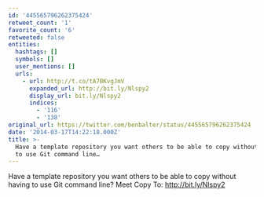 ```yaml
---
id: '445565796262375424'
retweet_count: '1'
favorite_count: '6'
retweeted: false
entities:
  hashtags: []
  symbols: []
  user_mentions: []
  urls:
    - url: http://t.co/tA7BKvgJmV
      expanded_url: http://bit.ly/Nlspy2
      display_url: bit.ly/Nlspy2
      indices:
        - '116'
        - '138'
original_url: https://twitter.com/benbalter/status/445565796262375424
date: '2014-03-17T14:22:18.000Z'
title: >-
  Have a template repository you want others to be able to copy without having
  to use Git command line…
---
```


Have a template repository you want others to be able to copy without having to use Git command line? Meet Copy To: http://bit.ly/Nlspy2
